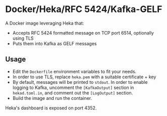 Docker/Heka/RFC 5424/Kafka-GELF
===============================

A Docker image leveraging Heka that:
- Accepts RFC 5424 formatted message on TCP port 6514, optionally using TLS
- Puts them into Kafka as GELF messages

Usage
-----

- Edit the `Dockerfile` environment variables to fit your needs.
- In order to use TLS, replace `heka.pem` with a suitable certificate + key
- By default, messages will be printed to `stdout`. In order to enable
logging to Kafka, uncomment the `[KafkaOutput]` section in
`hekad.toml.in`, and comment out the `[LogOutput]` section.
- Build the image and run the container.

Heka's dashboard is exposed on port 4352.

